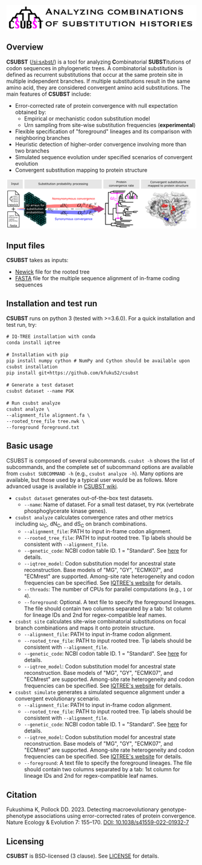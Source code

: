 ![](logo/logo_csubst_large.png)

## Overview
**CSUBST** ([/si:sʌbst/](http://ipa-reader.xyz/?text=si:s%CA%8Cbst&voice=Salli)) is a tool for analyzing **C**ombinatorial **SUBST**itutions of codon sequences in phylogenetic trees.
A combinatorial substitution is defined as recurrent substitutions that occur at the same protein site in multiple independent branches.
If multiple substitutions result in the same amino acid, they are considered convergent amino acid substitutions.
The main features of **CSUBST** include:

- Error-corrected rate of protein convergence with null expectation obtained by:
    - Empirical or mechanistic codon substitution model
    - Urn sampling from site-wise substitution frequencies (**experimental**)
- Flexible specification of "foreground" lineages and its comparison with neighboring branches
- Heuristic detection of higher-order convergence involving more than two branches
- Simulated sequence evolution under specified scenarios of convergent evolution
- Convergent substitution mapping to protein structure

![](logo/method.png)

## Input files
**CSUBST** takes as inputs: 
- [Newick](https://en.wikipedia.org/wiki/Newick_format) file for the rooted tree
- [FASTA](https://en.wikipedia.org/wiki/FASTA_format) file for the multiple sequence alignment of in-frame coding sequences

## Installation and test run
**CSUBST** runs on python 3 (tested with >=3.6.0). 
For a quick installation and test run, try:
```angular2html
# IQ-TREE installation with conda
conda install iqtree

# Installation with pip
pip install numpy cython # NumPy and Cython should be available upon csubst installation
pip install git+https://github.com/kfuku52/csubst

# Generate a test dataset
csubst dataset --name PGK

# Run csubst analyze
csubst analyze \
--alignment_file alignment.fa \
--rooted_tree_file tree.nwk \
--foreground foreground.txt
```

## Basic usage
CSUBST is composed of several subcommands. 
`csubst -h` shows the list of subcommands, and the complete set of subcommand options are available from `csubst SUBCOMMAND -h` (e.g., `csubst analyze -h`). 
Many options are available, but those used by a typical user would be as follows. 
More advanced usage is available in [CSUBST wiki](https://github.com/kfuku52/csubst/wiki). 

- `csubst dataset` generates out-of-the-box test datasets.
  - `--name`: Name of dataset. For a small test dataset, try `PGK` (vertebrate phosphoglycerate kinase genes).
- `csubst analyze` calculates convergence rates and other metrics including ω<sub>C</sub>, dN<sub>C</sub>, and dS<sub>C</sub> on branch combinations.
  - `--alignment_file`: PATH to input in-frame codon alignment.
  - `--rooted_tree_file`: PATH to input rooted tree. Tip labels should be consistent with `--alignment_file`.
  - `--genetic_code`: NCBI codon table ID. 1 = "Standard". See [here](https://www.ncbi.nlm.nih.gov/Taxonomy/Utils/wprintgc.cgi) for details.
  - `--iqtree_model`: Codon substitution model for ancestral state reconstruction. Base models of "MG", "GY", "ECMK07", and "ECMrest" are supported. Among-site rate heterogeneity and codon frequencies can be specified. See [IQTREE's website](http://www.iqtree.org/doc/Substitution-Models) for details.
  - `--threads`: The number of CPUs for parallel computations (e.g., `1` or `4`).
  - `--foreground`: Optional. A text file to specify the foreground lineages. The file should contain two columns separated by a tab: 1st column for lineage IDs and 2nd for regex-compatible leaf names.
- `csubst site` calculates site-wise combinatorial substitutions on focal branch combinations and maps it onto protein structure.
  - `--alignment_file`: PATH to input in-frame codon alignment.
  - `--rooted_tree_file`: PATH to input rooted tree. Tip labels should be consistent with `--alignment_file`.
  - `--genetic_code`: NCBI codon table ID. 1 = "Standard". See [here](https://www.ncbi.nlm.nih.gov/Taxonomy/Utils/wprintgc.cgi) for details.
  - `--iqtree_model`: Codon substitution model for ancestral state reconstruction. Base models of "MG", "GY", "ECMK07", and "ECMrest" are supported. Among-site rate heterogeneity and codon frequencies can be specified. See [IQTREE's website](http://www.iqtree.org/doc/Substitution-Models) for details.
- `csubst simulate` generates a simulated sequence alignment under a convergent evolutionary scenario.
  - `--alignment_file`: PATH to input in-frame codon alignment.
  - `--rooted_tree_file`: PATH to input rooted tree. Tip labels should be consistent with `--alignment_file`.
  - `--genetic_code`: NCBI codon table ID. 1 = "Standard". See [here](https://www.ncbi.nlm.nih.gov/Taxonomy/Utils/wprintgc.cgi) for details.
  - `--iqtree_model`: Codon substitution model for ancestral state reconstruction. Base models of "MG", "GY", "ECMK07", and "ECMrest" are supported. Among-site rate heterogeneity and codon frequencies can be specified. See [IQTREE's website](http://www.iqtree.org/doc/Substitution-Models) for details.
  - `--foreground`: A text file to specify the foreground lineages. The file should contain two columns separated by a tab: 1st column for lineage IDs and 2nd for regex-compatible leaf names.

## Citation
Fukushima K, Pollock DD. 2023. Detecting macroevolutionary genotype-phenotype associations using error-corrected rates of protein convergence. Nature Ecology & Evolution 7: 155–170. [DOI: 10.1038/s41559-022-01932-7](https://doi.org/10.1038/s41559-022-01932-7)

## Licensing
**CSUBST** is BSD-licensed (3 clause). See [LICENSE](LICENSE) for details.
